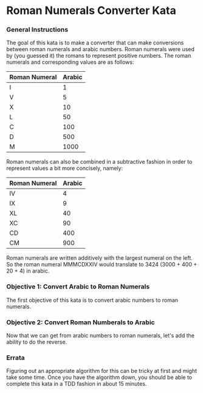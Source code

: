 # Roman Numerals Converter Kata 

### General Instructions

The goal of this kata is to make a converter that can make conversions between roman numerals and arabic numbers. Roman numerals were used by (you guessed it) the romans to represent positive numbers. The roman numerals and corresponding values are as follows:

|Roman Numeral|Arabic|
|---|---|
|I|1|
|V|5|
|X|10|
|L|50|
|C|100|
|D|500|
|M|1000|

Roman numerals can also be combined in a subtractive fashion in order to represent values a bit more concisely, namely:

|Roman Numeral|Arabic|
|---|---|
|IV|4|
|IX|9|
|XL|40|
|XC|90|
|CD|400|
|CM|900|

Roman numerals are written additively with the largest numeral on the left. So the roman numeral MMMCDXXIV would translate to 3424 (3000 + 400 + 20 + 4) in arabic.

### Objective 1: Convert Arabic to Roman Numerals

The first objective of this kata is to convert arabic numbers to roman numerals.

### Objective 2: Convert Roman Numberals to Arabic

Now that we can get from arabic numbers to roman numerals, let's add the ability to do the reverse.

### Errata

Figuring out an appropriate algorithm for this can be tricky at first and might take some time. Once you have the algorithm down, you should be able to complete this kata in a TDD fashion in about 15 minutes.
